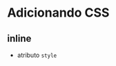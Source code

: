 # Adicionando CSS

## inline
* atributo `style`
  
## <style>
* a tag html que irá conter o css

## <link>
* arquivo css externo

## @import
* arquivo css externo

